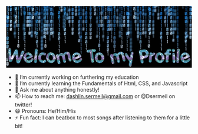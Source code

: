 <img src="https://github.com/DashlinS/DashlinS/blob/master/images/bloggif_5f3219b2b8d19.gif" width="800">

- 🔭 I’m currently working on furthering my education 
- 🌱 I’m currently learning the Fundamentals of Html, CSS, and Javascript
- 💬 Ask me about anything honestly!
- 📫 How to reach me: dashlin.sermeil@gmail.com or @Dsermeil on twitter!
- 😄 Pronouns: He/Him/His
- ⚡ Fun fact: I can beatbox to most songs after listening to them for a little bit!
